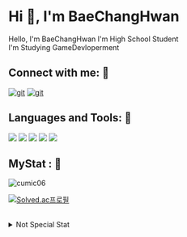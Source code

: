 <h1 align="left">Hi 👋, I'm BaeChangHwan</h1>

Hello, I'm BaeChangHwan I'm High School Student<br>
I'm Studying GameDevloperment

## Connect with me: :email:
<a href="https://cumic06.github.io/"><img alt="git" src ="https://img.shields.io/badge/Blog [click]-white.svg?&style=for-the-badge&logo=GitHub&logoColor=181717"/></a> 
<a href="https://judicious-count-94f.notion.site/27e9ef76db0645cf9d7dd0258e98393d?pvs=4"><img alt="git" src ="https://img.shields.io/badge/Notion PortFlio-191919.svg?&style=for-the-badge&logo=Notion&logoColor=ffffff"/></a>
<p align="left">
</p>

## Languages and Tools: :wrench:
<div align="left">
<img src="https://img.shields.io/badge/Unity-ffffff?style=for-the-badge&logo=Unity&logoColor=111111">
<img src="https://img.shields.io/badge/csharp-white?style=for-the-badge&logo=csharp&logoColor=512BD4">
<img src="https://img.shields.io/badge/HTML5-E34F26?style=for-the-badge&logo=HTML5&logoColor=white">
<img src="https://img.shields.io/badge/CSS3-1572B6?style=for-the-badge&logo=CSS3&logoColor=white">
<img src="https://img.shields.io/badge/Photoshop-black?style=for-the-badge&logo=adobephotoshop&logoColor=blue">
</div>

## MyStat : :crown:

<p><img align="up" src="https://github-readme-streak-stats.herokuapp.com/?user=cumic06&" alt="cumic06" /></p>

<div align="down">
  
[![Solved.ac프로필](http://mazassumnida.wtf/api/v2/generate_badge?boj=cumic)](https://solved.ac/cumic) 

</div>


<br>
<details align="left">
  <summary>Not Special Stat</summary>
  <p><img align="center" src="https://github-readme-stats.vercel.app/api/top-langs?username=cumic06&show_icons=true&locale=en&layout=compact" alt="cumic06"/></p>
  <p><img align="center" src="https://github-readme-stats.vercel.app/api?username=cumic06&show_icons=true&locale=en" alt="cumic06"/></p>
</details>
